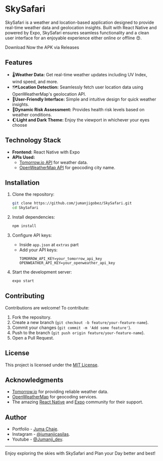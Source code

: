 
# SkySafari

SkySafari is a weather and location-based application designed to provide real-time weather data and geolocation insights. Built with React Native and powered by Expo, SkySafari ensures seamless functionality and a clean user interface for an enjoyable experience either online or offline 😍.

Download Now the APK via Releases

## Features

- 🌡️**Weather Data:** Get real-time weather updates including UV Index, wind speed, and more.
- 🗺️**Location Detection:** Seamlessly fetch user location data using OpenWeatherMap's geolocation API.
- 🤳**User-Friendly Interface:** Simple and intuitive design for quick weather insights.
- 🥵**Dynamic Risk Assessment:** Provides health risk levels based on weather conditions.
- 🌔**Light and Dark Theme:** Enjoy the viewport in whichever your eyes choose

## Technology Stack

- **Frontend:** React Native with Expo
- **APIs Used:**
  - [Tomorrow.io API](https://www.tomorrow.io/) for weather data.
  - [OpenWeatherMap API](https://openweathermap.org/api) for geocoding city name.

## Installation

1. Clone the repository:
   ```bash
   git clone https://github.com/jumanjigobez/SkySafari.git
   cd SkySafari
   ```

2. Install dependencies:
   ```bash
   npm install
   ```

3. Configure API keys:
   - Inside `app.json` at `extras` part
   - Add your API keys:
     ```
     TOMORROW_API_KEY=your_tomorrow_api_key
     OPENWEATHER_API_KEY=your_openweather_api_key
     ```

4. Start the development server:
   ```bash
   expo start
   ```



## Contributing

Contributions are welcome! To contribute:

1. Fork the repository.
2. Create a new branch (`git checkout -b feature/your-feature-name`).
3. Commit your changes (`git commit -m 'Add some feature'`).
4. Push to the branch (`git push origin feature/your-feature-name`).
5. Open a Pull Request.

## License

This project is licensed under the [MIT License](./LICENSE).

## Acknowledgments

- [Tomorrow.io](https://www.tomorrow.io/) for providing reliable weather data.
- [OpenWeatherMap](https://openweathermap.org/) for geocoding services.
- The amazing [React Native](https://reactnative.dev/) and [Expo](https://expo.dev/) community for their support.

## Author

- Portfolio - [Juma Chaje](https://jumanjigobez.github.io/personal_portfolio/).
- Instagram - [@jumanjicasilas](https://instagram.com/@jumanjicasilas).
- Youtube - [@Jumanji_dev](https://youtube.com/@jumanji_dev).
---

Enjoy exploring the skies with SkySafari and Plan your Day better and best!
